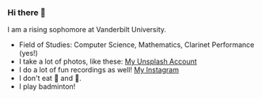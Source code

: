 ### Hi there 👋

I am a rising sophomore at Vanderbilt University.
- Field of Studies: Computer Science, Mathematics, Clarinet Performance (yes!)
- I take a lot of photos, like these: [My Unsplash Account](https://unsplash.com/@jaylithephotographer)
- I do a lot of fun recordings as well! [My Instagram](https://www.instagram.com/jayyyli_music/)
- I don't eat 🍎 and 🍑.
- I play badminton!

